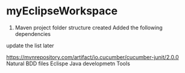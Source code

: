 # myEclipseWorkspace


1. Maven project folder structure created
Added the following dependencies

update the list later

https://mvnrepository.com/artifact/io.cucumber/cucumber-junit/2.0.0
Natural BDD files
Eclispe Java developmetn Tools
